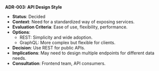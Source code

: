 **ADR-003: API Design Style**
   - **Status**: Decided
   - **Context**: Need for a standardized way of exposing services.
   - **Evaluation Criteria**: Ease of use, flexibility, performance.
   - **Options**:
     - REST: Simplicity and wide adoption.
     - GraphQL: More complex but flexible for clients.
   - **Decision**: Use REST for public APIs.
   - **Implications**: May need to design multiple endpoints for different data needs.
   - **Consultation**: Frontend team, API consumers.


